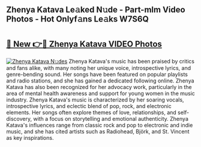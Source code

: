 ## Zhenya Katava Le𝚊ked N𝚞de - Part-mlm Video Photos - Hot Onlyf𝚊ns Le𝚊ks W7S6Q

# <h2><a href="http://ac3223.deff.icu/?id=Zhenya+Katava">🔗 New 👉🔴 Zhenya Katava VIDEO Photos</a></h2>

[![Zhenya Katava N𝚞des](https://i.imgur.com/rIISA9y.gif)](http://ac3223.deff.icu/?id=Zhenya+Katava)
Zhenya Katava's music has been praised by critics and fans alike, with many noting her unique voice, introspective lyrics, and genre-bending sound. Her songs have been featured on popular playlists and radio stations, and she has gained a dedicated following online. Zhenya Katava has also been recognized for her advocacy work, particularly in the area of mental health awareness and support for young women in the music industry. Zhenya Katava's music is characterized by her soaring vocals, introspective lyrics, and eclectic blend of pop, rock, and electronic elements. Her songs often explore themes of love, relationships, and self-discovery, with a focus on storytelling and emotional authenticity. Zhenya Katava's influences range from classic rock and pop to electronic and indie music, and she has cited artists such as Radiohead, Björk, and St. Vincent as key inspirations.
